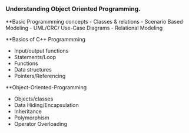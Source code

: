 <h3>Understanding Object Oriented Programming.</h3>
**Basic Programmming concepts
- Classes & relations
- Scenario Based Modeling
- UML/CRC/ Use-Case Diagrams
- Relational Modeling

**Basics of C++ Programmming
- Input/output functions
- Statements/Loop
- Functions
- Data structures
- Pointers/Referencing

**Object-Oriented-Programming
- Objects/classes
- Data Hiding/Encapsulation
- Inheritance
- Polymorphism 
- Operator Overloading

